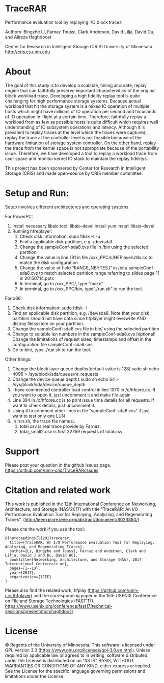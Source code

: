 TraceRAR
========

Performance evaluation tool by replaying I/O block traces

Authors: Bingzhe Li, Farnaz Toussi, Clark Anderson, David Lilja, David Du, and Alireza Haghdoost

Center for Research in Intelligent Storage (CRIS)
University of Minnesota
http://cris.cs.umn.edu

About
========

The goal of this study is to develop a scalable, timing accurate, replay engine that can faithfully preserve important characteristics of the original block workload trace. Developing a high fidelity replay tool is quite challenging for high performance storage systems. Because actual workload that hit the storage system is a mixed IO operation of multiple hosts which might have millions of IO operation per second and thousands of IO operation in-flight at a certain time. Therefore, faithfully replay a workload from as few as possible hosts is quite difficult which requires well understanding of IO subsystem operations and latency.  Although it is prevalent to replay traces at the level which the traces were captured, replay the trace at the controller level is not feasible because of the hardware limitation of storage system controller. On the other hand, replay the trace from the kernel space is not appropriate because of the portability issue. Therefore, we have developed a tool to replay a workload trace from user space and monitor kernel IO stack to maintain the replay fidelitys. 

This project has been sponsered by Center for Research in Intelligent Storage (CRIS) and made open-source by CRIS member committee. 


Setup and Run:
========
Setup involves different architectures and operating systems.

For PowerPC:
1.	Install necessary libaio tool:
libaio-devel install
	yum install libaio-devel
2.	Running hfreplayer:
      1.	Check disk information:
      sudo fdisk –l -u
      2.	Find a applicable disk partition, e.g. /dev/sda1
      3.	Change the sampleConf-sda8.cvs file in /bin using the selected partition
      4.	Change the value in line 181 in file /xxx_PPC/c/HFPlayerUtils.cc to match the disk configuration
      5.	Change the value of field “RANGE_NBYTES.I” in /bin/ sampleConf-sda8.cvs to match selected partition range referring to slides page 11 in 20150714.pptx
      6.	In terminal, go to /xxx_PPC/, type “make”
      7.	In terminal, go to /xxx_PPC/bin, type”./run.sh” to run the tool.

For x86:
1. Check disk information: sudo fdisk -l
2. Find an applicable disk partition, e.g. /dev/sda8. Note that your disk partition should not have data since hfplayer might overwrite AND distroy filesystem on your partition.
3. Change the sampleConf-sda8.cvs file in bin/ using the selected partition
4. Change to suitable lun numbers in the sampleConf-sda8.cvs
[optional] Change the limitations of request sizes, timestamps and offset in the configuration file sampleConf-sda8.cvs
5. Go to bin/, type ./run.sh to run the tool.


Other things:
1.	Change the block layer queue depths(default value is 128)
sudo sh
echo 4096 >  /sys/block/sda/queue/nr_requests
2.	Change the device queue depths
sudo sh
echo 64 > /sys/block/sda/device/queue_depth
3.	I have commented controller load control in line 1070 in /c/hfcore.cc. If you want to open it, just uncomment it and make file again
4.	Line 394 in /c/hfcore.cc is to print issue time details for all requests. If want to check details, just uncomment it.
5.	Using # to comment other lines in file “sampleConf-sda8.cvs” if just want to test only one LUN
6.	In run.sh, the trace file names:.
      1.	total.csv is real trace provide by Farnaz.
      2.	total_small2.csv is first 32769 requests of total.csv




Support
=======
Please post your question in the github Issues page. 
https://github.com/umn-cris/TraceRAR/issues


Citation and related work
=========
This work is published in the 12th International Conference on Networking, Architecture, and Storage (NAS'2017) with title "TraceRAR: An I/O Performance Evaluation Tool for Replaying, Analyzing, and Regenerating Traces". (http://ieeexplore.ieee.org/abstract/document/8026880/)

Please cite the work if you use the tool:
```
@inproceedings{li2017tracerar,
  title={TraceRAR: An I/O Performance Evaluation Tool for Replaying, Analyzing, and Regenerating Traces},
  author={Li, Bingzhe and Toussi, Farnaz and Anderson, Clark and Lilja, David J and Du, David HC},
  booktitle={Networking, Architecture, and Storage (NAS), 2017 International Conference on},
  pages={1--10},
  year={2017},
  organization={IEEE}
}
```
Please also find the related work, hfplay (https://github.com/umn-cris/hfplayer) and the corresponding paper in the 15th USENIX Conference on File and Storage Technologies (FAST'17). https://www.usenix.org/conference/fast17/technical-sessions/presentation/haghdoost

License
=======
© Regents of the University of Minnesota. This software is licensed under GPL version 3.0 (https://www.gnu.org/licenses/gpl-3.0.en.html).
Unless required by applicable law or agreed to in writing, software distributed under the License is distributed on an "AS IS" BASIS, WITHOUT WARRANTIES OR CONDITIONS OF ANY KIND, either express or implied. See the License for the specific language governing permissions and limitations under the License.


